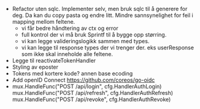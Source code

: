 - Refactor uten sqlc. Implementer selv, men bruk sqlc til å generere for deg. Da kan du copy pasta og endre litt. Mindre sannsynelighet for feil i mapping mellom feltene.
  - vi får bedre håndtering av ctx og error
  - full kontrol der vi må bruk Sprintf til å bygge opp størring.
  - vi kan legge valideringslogikk sammen med types.
  - vi kan legge til response types der vi trenger der. eks userResponse som ikke skal inneholde alle feltene.
- Legge til reactivateTokenHandler
- Styling av eposter
- Tokens med kortere kode? annen base ecoding
- Add openID Connect https://github.com/coreos/go-oidc
- mux.HandleFunc("POST /api/login", cfg.HandlerAuthLogin)
  mux.HandleFunc("POST /api/refresh", cfg.HandlerAuthRefresh)
  mux.HandleFunc("POST /api/revoke", cfg.HandlerAuthRevoke)
